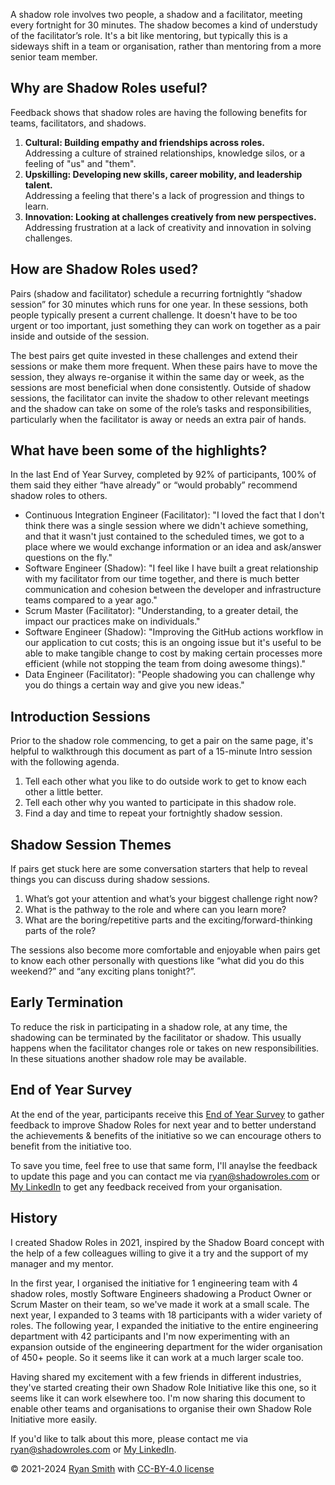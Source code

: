 A shadow role involves two people, a shadow and a facilitator, meeting every fortnight for 30 minutes. The shadow becomes a kind of understudy of the facilitator’s role. It's a bit like mentoring, but typically this is a sideways shift in a team or organisation, rather than mentoring from a more senior team member.

## Why are Shadow Roles useful?
Feedback shows that shadow roles are having the following benefits for teams, facilitators, and shadows.

1. **Cultural: Building empathy and friendships across roles.**<br/>Addressing a culture of strained relationships, knowledge silos, or a feeling of "us" and "them".
4. **Upskilling: Developing new skills, career mobility, and leadership talent.**<br/>Addressing a feeling that there's a lack of progression and things to learn.
3. **Innovation: Looking at challenges creatively from new perspectives.**<br/>Addressing frustration at a lack of creativity and innovation in solving challenges.

## How are Shadow Roles used?
Pairs (shadow and facilitator) schedule a recurring fortnightly “shadow session” for 30 minutes which runs for one year. In these sessions, both people typically present a current challenge. It doesn't have to be too urgent or too important, just something they can work on together as a pair inside and outside of the session.

The best pairs get quite invested in these challenges and extend their sessions or make them more frequent. When these pairs have to move the session, they always re-organise it within the same day or week, as the sessions are most beneficial when done consistently. Outside of shadow sessions, the facilitator can invite the shadow to other relevant meetings and the shadow can take on some of the role’s tasks and responsibilities, particularly when the facilitator is away or needs an extra pair of hands.

<!-- LikeBtn.com BEGIN -->
<div><span class="likebtn-wrapper" data-theme="heartcross" data-identifier="item_1" data-dislike_enabled="false" data-site_id="65cb3f90943ec9f6278ef38a"></span></div>
<script>(function(d,e,s){if(d.getElementById("likebtn_wjs"))return;a=d.createElement(e);m=d.getElementsByTagName(e)[0];a.async=1;a.id="likebtn_wjs";a.src=s;m.parentNode.insertBefore(a, m)})(document,"script","//w.likebtn.com/js/w/widget.js");</script>
<!-- LikeBtn.com END -->

## What have been some of the highlights?

In the last End of Year Survey, completed by 92% of participants, 100% of them said they either “have already” or “would probably” recommend shadow roles to others. 

- Continuous Integration Engineer (Facilitator): "I loved the fact that I don't think there was a single session where we didn't achieve something, and that it wasn't just contained to the scheduled times, we got to a place where we would exchange information or an idea and ask/answer questions on the fly."
- Software Engineer (Shadow): "I feel like I have built a great relationship with my facilitator from our time together, and there is much better communication and cohesion between the developer and infrastructure teams compared to a year ago."
- Scrum Master (Facilitator): "Understanding, to a greater detail, the impact our practices make on individuals."
- Software Engineer (Shadow): "Improving the GitHub actions workflow in our application to cut costs; this is an ongoing issue but it's useful to be able to make tangible change to cost by making certain processes more efficient (while not stopping the team from doing awesome things)."
- Data Engineer (Facilitator): "People shadowing you can challenge why you do things a certain way and give you new ideas."

## Introduction Sessions
Prior to the shadow role commencing, to get a pair on the same page, it's helpful to walkthrough this document as part of a 15-minute Intro session with the following agenda.

1. Tell each other what you like to do outside work to get to know each other a little better.
2. Tell each other why you wanted to participate in this shadow role.
3. Find a day and time to repeat your fortnightly shadow session.

## Shadow Session Themes
If pairs get stuck here are some conversation starters that help to reveal things you can discuss during shadow sessions.

1. What’s got your attention and what’s your biggest challenge right now?
2. What is the pathway to the role and where can you learn more?
3. What are the boring/repetitive parts and the exciting/forward-thinking parts of the role?

The sessions also become more comfortable and enjoyable when pairs get to know each other personally with questions like “what did you do this weekend?” and “any exciting plans tonight?”.

## Early Termination
To reduce the risk in participating in a shadow role, at any time, the shadowing can be terminated by the facilitator or shadow. This usually happens when the facilitator changes role or takes on new responsibilities. In these situations another shadow role may be available.

## End of Year Survey
At the end of the year, participants receive this [End of Year Survey](https://forms.gle/moHjYbx4WQ74LuvQ8) to gather feedback to improve Shadow Roles for next year and to better understand the achievements & benefits of the initiative so we can encourage others to benefit from the initiative too.

To save you time, feel free to use that same form, I'll anaylse the feedback to update this page and you can contact me via [ryan@shadowroles.com](mailto:ryan@shadowroles.com) or [My LinkedIn](https://www.linkedin.com/in/ryasmi/) to get any feedback received from your organisation.

## History
I created Shadow Roles in 2021, inspired by the Shadow Board concept with the help of a few colleagues willing to give it a try and the support of my manager and my mentor.

In the first year, I organised the initiative for 1 engineering team with 4 shadow roles, mostly Software Engineers shadowing a Product Owner or Scrum Master on their team, so we've made it work at a small scale. The next year, I expanded to 3 teams with 18 participants with a wider variety of roles. The following year, I expanded the initiative to the entire engineering department with 42 participants and I'm now experimenting with an expansion outside of the engineering department for the wider organisation of 450+ people. So it seems like it can work at a much larger scale too.

Having shared my excitement with a few friends in different industries, they've started creating their own Shadow Role Initiative like this one, so it seems like it can work elsewhere too. I'm now sharing this document to enable other teams and organisations to organise their own Shadow Role Initiative more easily.

If you'd like to talk about this more, please contact me via [ryan@shadowroles.com](mailto:ryan@shadowroles.com) or [My LinkedIn](https://www.linkedin.com/in/ryasmi/).

&copy; 2021-2024 [Ryan Smith](https://www.linkedin.com/in/ryasmi/) with [CC-BY-4.0 license](https://choosealicense.com/licenses/cc-by-4.0/)
